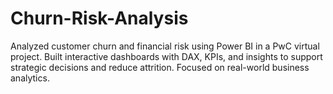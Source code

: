 # Churn-Risk-Analysis
Analyzed customer churn and financial risk using Power BI in a PwC virtual project. Built interactive dashboards with DAX, KPIs, and insights to support strategic decisions and reduce attrition. Focused on real-world business analytics.

